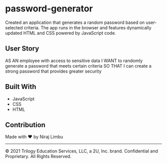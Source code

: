 # password-generator

Created an application that generates a random password based on user-selected criteria. The app runs in the browser and features dynamically updated HTML and CSS powered by JavaScript code.

## User Story

AS AN employee with access to sensitive data
I WANT to randomly generate a password that meets certain criteria
SO THAT I can create a strong password that provides greater security

## Built With

- JavaScript
- CSS
- HTML

## Contribution

Made with ❤️ by Niraj Limbu

---

© 2021 Trilogy Education Services, LLC, a 2U, Inc. brand. Confidential and Proprietary. All Rights Reserved.
